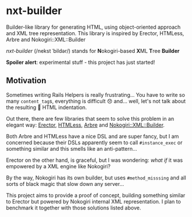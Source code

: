 # nxt-builder
Builder-like library for generating HTML, using object-oriented approach and XML tree representation. This library is inspired by Erector, HTMLess, Arbre and Nokogiri::XML::Builder

*nxt-builder* (/nekst ˈbildər/) stands for **N**okogiri-based **X**ML **T**ree **Builder**

**Spoiler alert**: experimental stuff - this project has just started!

## Motivation

Sometimes writing Rails Helpers is really frustrating... You have to write so many `content_tag`s, everything is difficult :disappointed: and... well, let's not talk about the resulting :shit: HTML indentation.

Out there, there are few libraries that seem to solve this problem in an elegant way: [Erector](https://github.com/erector/erector), [HTMLess](https://github.com/pitr-ch/htmless), [Arbre](https://github.com/activeadmin/arbre) and [Nokogiri::XML::Builder](http://www.rubydoc.info/github/sparklemotion/nokogiri/Nokogiri/XML/Builder).

Both Arbre and HTMLess have a nice DSL and are super fancy, but I am concerned because their DSLs apparently seem to call `#instance_exec` or something similar and this smells like an anti-pattern...

Erector on the other hand, is graceful, but I was wondering: *what if* it was empowered by a XML engine like Nokogiri?

By the way, Nokogiri has its own builder, but uses `#method_misssing` and all sorts of black magic that slow down any server...

This project aims to provide a proof of concept, building something similar to Erector but powered by Nokogiri internal XML representation. I plan to benchmark it together with those solutions listed above.
